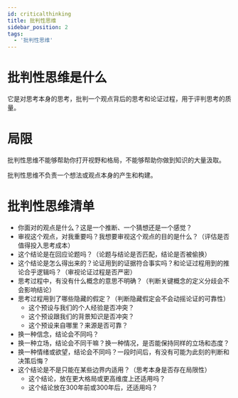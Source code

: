 ```yaml
---
id: criticalthinking
title: 批判性思维
sidebar_position: 2
tags:
  - '批判性思维'
---
```


# 批判性思维是什么

它是对思考本身的思考，批判一个观点背后的思考和论证过程，用于评判思考的质量。

# 局限

批判性思维不能够帮助你打开视野和格局，不能够帮助你做到知识的大量汲取。

批判性思维不负责一个想法或观点本身的产生和构建。

# 批判性思维清单

- 你面对的观点是什么？这是一个推断、一个猜想还是一个感觉？
- 审视这个观点，对我重要吗？我想要审视这个观点的目的是什么？（评估是否值得投入思考成本）
- 这个结论是在回应论题吗？（论题与结论是否匹配，结论是否被偷换）
- 这个结论是怎么得出来的？论证用到的证据符合事实吗？和论证过程用到的推论合乎逻辑吗？（审视论证过程是否严密）
- 思考过程中，有没有什么概念的意思不明确？（判断关键概念的定义分歧会不会影响结论）
- 思考过程用到了哪些隐藏的假定？（判断隐藏假定会不会动摇论证的可靠性）
  - 这个预设与我们的个人经验是否冲突？
  - 这个预设跟我们的背景知识是否冲突？
  - 这个预设来自哪里？来源是否可靠？
- 换一种信念，结论会不同吗？
- 换一种立场，结论会不同干嘛？换一种情况，是否能保持同样的立场和态度？
- 换一种情绪或欲望，结论会不同吗？一段时间后，有没有可能为此刻的判断和决策后悔？
- 这个结论是不是只能在某些边界内适用？（思考本身是否存在局限性）
  - 这个结论，放在更大格局或更高维度上还适用吗？
  - 这个结论放在300年前或300年后，还适用吗？
